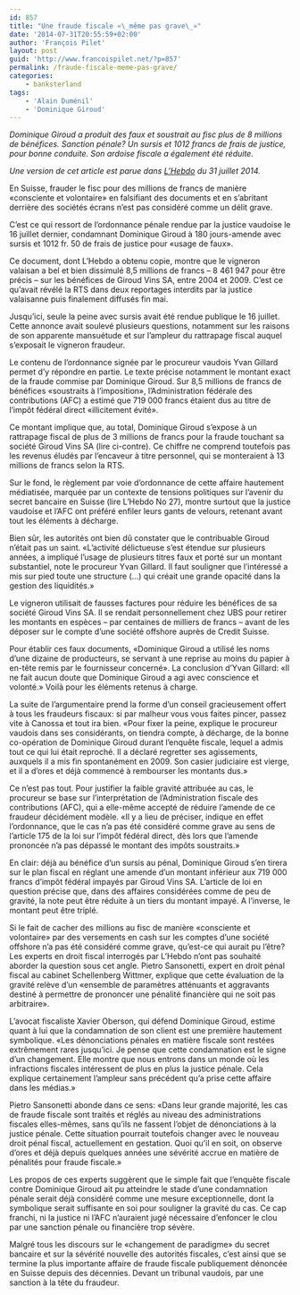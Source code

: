 ```yaml
---
id: 857
title: "Une fraude fiscale «\_même pas grave\_»"
date: '2014-07-31T20:55:59+02:00'
author: 'François Pilet'
layout: post
guid: 'http://www.francoispilet.net/?p=857'
permalink: /fraude-fiscale-meme-pas-grave/
categories:
    - banksterland
tags:
    - 'Alain Duménil'
    - 'Dominique Giroud'
---
```


*Dominique Giroud a produit des faux et soustrait au fisc plus de 8 millions de bénéfices. Sanction pénale? Un sursis et 1012 francs de frais de justice, pour bonne conduite. Son ardoise fiscale a également été réduite.*

*Une version de cet article est parue dans [L’Hebdo](http://www.hebdo.ch/) du 31 juillet 2014.*

En Suisse, frauder le fisc pour des millions de francs de manière «consciente et volontaire» en falsifiant des documents et en s’abritant derrière des sociétés écrans n’est pas considéré comme un délit grave.

C’est ce qui ressort de l’ordonnance pénale rendue par la justice vaudoise le 16 juillet dernier, condamnant Dominique Giroud à 180 jours-amende avec sursis et 1012 fr. 50 de frais de justice pour «usage de faux».

Ce document, dont L’Hebdo a obtenu copie, montre que le vigneron valaisan a bel et bien dissimulé 8,5 millions de francs – 8 461 947 pour être précis – sur les bénéfices de Giroud Vins SA, entre 2004 et 2009. C’est ce qu’avait révélé la RTS dans deux reportages interdits par la justice valaisanne puis finalement diffusés fin mai.

Jusqu’ici, seule la peine avec sursis avait été rendue publique le 16 juillet. Cette annonce avait soulevé plusieurs questions, notamment sur les raisons de son apparente mansuétude et sur l’ampleur du rattrapage fiscal auquel s’exposait le vigneron fraudeur.

Le contenu de l’ordonnance signée par le procureur vaudois Yvan Gillard permet d’y répondre en partie. Le texte précise notamment le montant exact de la fraude commise par Dominique Giroud. Sur 8,5 millions de francs de bénéfices «soustraits à l’imposition», l’Administration fédérale des contributions (AFC) a estimé que 719 000 francs étaient dus au titre de l’impôt fédéral direct «illicitement évité».

Ce montant implique que, au total, Dominique Giroud s’expose à un rattrapage fiscal de plus de 3 millions de francs pour la fraude touchant sa société Giroud Vins SA (lire ci-contre). Ce chiffre ne comprend toutefois pas les revenus éludés par l’encaveur à titre personnel, qui se monteraient à 13 millions de francs selon la RTS.

Sur le fond, le règlement par voie d’ordonnance de cette affaire hautement médiatisée, marquée par un contexte de tensions politiques sur l’avenir du secret bancaire en Suisse (lire L’Hebdo No 27), montre surtout que la justice vaudoise et l’AFC ont préféré enfiler leurs gants de velours, retenant avant tout les éléments à décharge.

Bien sûr, les autorités ont bien dû constater que le contribuable Giroud n’était pas un saint. «L’activité délictueuse s’est étendue sur plusieurs années, a impliqué l’usage de plusieurs titres faux et porté sur un montant substantiel, note le procureur Yvan Gillard. Il faut souligner que l’intéressé a mis sur pied toute une structure (…) qui créait une grande opacité dans la gestion des liquidités.»

Le vigneron utilisait de fausses factures pour réduire les bénéfices de sa société Giroud Vins SA. Il se rendait personnellement chez UBS pour retirer les montants en espèces – par centaines de milliers de francs – avant de les déposer sur le compte d’une société offshore auprès de Credit Suisse.

Pour établir ces faux documents, «Dominique Giroud a utilisé les noms d’une dizaine de producteurs, se servant à une reprise au moins du papier à en-tête remis par le fournisseur concerné». La conclusion d’Yvan Gillard: «Il ne fait aucun doute que Dominique Giroud a agi avec conscience et volonté.» Voilà pour les éléments retenus à charge.

La suite de l’argumentaire prend la forme d’un conseil gracieusement offert à tous les fraudeurs fiscaux: si par malheur vous vous faites pincer, passez vite à Canossa et tout ira bien. «Pour fixer la peine, explique le procureur vaudois dans ses considérants, on tiendra compte, à décharge, de la bonne co-opération de Dominique Giroud durant l’enquête fiscale, lequel a admis tout ce qui lui était reproché. Il a déclaré regretter ses agissements, auxquels il a mis fin spontanément en 2009. Son casier judiciaire est vierge, et il a d’ores et déjà commencé à rembourser les montants dus.»

Ce n’est pas tout. Pour justifier la faible gravité attribuée au cas, le procureur se base sur l’interprétation de l’Administration fiscale des contributions (AFC), qui a elle-même accepté de réduire l’amende de ce fraudeur décidément modèle. «Il y a lieu de préciser, indique en effet l’ordonnance, que le cas n’a pas été considéré comme grave au sens de l’article 175 de la loi sur l’impôt fédéral direct, dès lors que l’amende prononcée n’a pas dépassé le montant des impôts soustraits.»

En clair: déjà au bénéfice d’un sursis au pénal, Dominique Giroud s’en tirera sur le plan fiscal en réglant une amende d’un montant inférieur aux 719 000 francs d’impôt fédéral impayés par Giroud Vins SA. L’article de loi en question précise que, dans des affaires considérées comme de peu de gravité, la note peut être réduite à un tiers du montant impayé. A l’inverse, le montant peut être triplé.

Si le fait de cacher des millions au fisc de manière «consciente et volontaire» par des versements en cash sur les comptes d’une société offshore n’a pas été considéré comme grave, qu’est-ce qui aurait pu l’être? Les experts en droit fiscal interrogés par L’Hebdo n’ont pas souhaité aborder la question sous cet angle. Pietro Sansonetti, expert en droit pénal fiscal au cabinet Schellenberg Wittmer, explique que cette évaluation de la gravité relève d’un «ensemble de paramètres atténuants et aggravants destiné à permettre de prononcer une pénalité financière qui ne soit pas arbitraire».

L’avocat fiscaliste Xavier Oberson, qui défend Dominique Giroud, estime quant à lui que la condamnation de son client est une première hautement symbolique. «Les dénonciations pénales en matière fiscale sont restées extrêmement rares jusqu’ici. Je pense que cette condamnation est le signe d’un changement. Elle montre que nous entrons dans un monde où les infractions fiscales intéressent de plus en plus la justice pénale. Cela explique certainement l’ampleur sans précédent qu’a prise cette affaire dans les médias.»

Pietro Sansonetti abonde dans ce sens: «Dans leur grande majorité, les cas de fraude fiscale sont traités et réglés au niveau des administrations fiscales elles-mêmes, sans qu’ils ne fassent l’objet de dénonciations à la justice pénale. Cette situation pourrait toutefois changer avec le nouveau droit pénal fiscal, actuellement en gestation. Quoi qu’il en soit, on observe d’ores et déjà depuis quelques années une sévérité accrue en matière de pénalités pour fraude fiscale.»

Les propos de ces experts suggèrent que le simple fait que l’enquête fiscale contre Dominique Giroud ait pu atteindre le stade d’une condamnation pénale serait déjà considéré comme une mesure exceptionnelle, dont la symbolique serait suffisante en soi pour souligner la gravité du cas. Ce cap franchi, ni la justice ni l’AFC n’auraient jugé nécessaire d’enfoncer le clou par une sanction pénale ou financière trop sévère.

Malgré tous les discours sur le «changement de paradigme» du secret bancaire et sur la sévérité nouvelle des autorités fiscales, c’est ainsi que se termine la plus importante affaire de fraude fiscale publiquement dénoncée en Suisse depuis des décennies. Devant un tribunal vaudois, par une sanction à la tête du fraudeur.